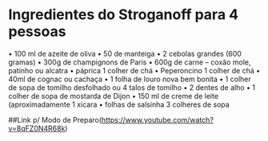 # Ingredientes do Stroganoff para 4 pessoas
 
• 100 ml de azeite de oliva
• 50 de manteiga
• 2 cebolas grandes (600 gramas) 
• 300g de champignons de Paris
• 600g de carne – coxão mole, patinho ou alcatra
• páprica 1 colher de chá 
• Peperoncino 1 colher de chá 
• 40ml de cognac ou cachaça
• 1 folha de louro nova bem bonita 
• 1 colher de sopa de tomilho desfolhado ou 4 talos de tomilho 
• 2 dentes de alho 
• 1 colher de sopa de mostarda de Dijon
• 150 ml de creme de leite (aproximadamente 1 xicara 
• folhas de salsinha 3 colheres de sopa

##Link p/ Modo de Preparo(https://www.youtube.com/watch?v=8qFZ0N4R68k)
